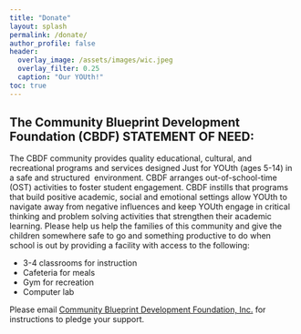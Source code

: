 ```yaml
---
title: "Donate"
layout: splash
permalink: /donate/
author_profile: false
header:
  overlay_image: /assets/images/wic.jpeg
  overlay_filter: 0.25
  caption: "Our YOUth!"
toc: true
---
```

## The Community Blueprint Development Foundation (CBDF) STATEMENT OF NEED:

The CBDF community provides quality educational, cultural, and recreational programs and services designed Just for YOUth (ages 5-14) in a safe and structured 
environment. CBDF arranges out-of-school-time (OST) activities to foster student engagement. CBDF instills that programs that build positive academic, social and emotional settings allow YOUth to navigate away from negative influences and keep YOUth engage in critical thinking and problem solving activities that strengthen their academic learning. Please help us help the families of this community and give the children somewhere safe to go and something productive to do when school is out by providing a facility with access to the following:

- 3-4 classrooms for instruction
- Cafeteria for meals
- Gym for recreation
- Computer lab

Please email [Community Blueprint Development Foundation, Inc.](mailto:communityblueprintdevelopment@gmail.com) for instructions to pledge your support. 
 



